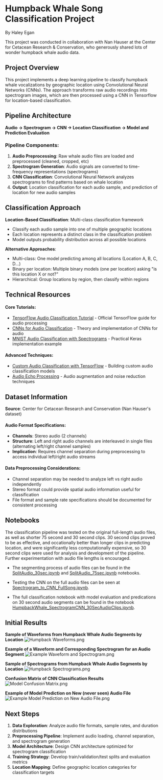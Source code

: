# Humpback Whale Song Classification Project

By Haley Egan

This project was conducted in collaboration with Nan Hauser at the Center for Cetacean Research & Conservation, who generously shared lots of wonder humpback whale audio data.

## Project Overview

This project implements a deep learning pipeline to classify humpback whale vocalizations by geographic location using Convolutional Neural Networks (CNNs). The approach transforms raw audio recordings into spectrogram images, which are then processed using a CNN in Tensorflow for location-based classification.

## Pipeline Architecture

**Audio → Spectrogram → CNN → Location Classification -> Model and Prediction Evaluation**

### Pipeline Components:

1. **Audio Preprocessing**: Raw whale audio files are loaded and preprocessed (cleaned, cropped, etc)
2. **Spectrogram Generation**: Audio signals are converted to time-frequency representations (spectrograms)
3. **CNN Classification**: Convolutional Neural Network analyzes spectrograms to find patterns based on whale location
4. **Output**: Location classification for each audio sample, and prediction of location for new audio samples

## Classification Approach

**Location-Based Classification**: Multi-class classification framework

- Classify each audio sample into one of multiple geographic locations
- Each location represents a distinct class in the classification problem
- Model outputs probability distribution across all possible locations

**Alternative Approaches**:

- Multi-class: One model predicting among all locations (Location A, B, C, D...)
- Binary per location: Multiple binary models (one per location) asking "is this location X or not?"
- Hierarchical: Group locations by region, then classify within regions

## Technical Resources

#### Core Tutorials:

- [TensorFlow Audio Classification Tutorial](https://www.tensorflow.org/tutorials/audio/simple_audio) - Official TensorFlow guide for audio processing
- [CNNs for Audio Classification](https://towardsdatascience.com/cnns-for-audio-classification-6244954665ab/) - Theory and implementation of CNNs for audio
- [MNIST Audio Classification with Spectrograms](https://www.kaggle.com/code/christianlillelund/classify-mnist-audio-using-spectrograms-keras-cnn) - Practical Keras implementation example

#### Advanced Techniques:

- [Custom Audio Classification with TensorFlow](https://towardsdatascience.com/custom-audio-classification-with-tensorflow-af8c16c38689/) - Building custom audio classification models
- [Audio Echo Processing](https://www.kaggle.com/code/naveensgowda/adding-echo-in-audio-and-removing-echo-in-an-audio) - Audio augmentation and noise reduction techniques

## Dataset Information

**Source**: Center for Cetacean Research and Conservation (Nan Hauser's dataset)

#### Audio Format Specifications:

- **Channels**: Stereo audio (2 channels)
- **Structure**: Left and right audio channels are interleaved in single files (alternating left/right channel samples)
- **Implication**: Requires channel separation during preprocessing to access individual left/right audio streams

#### Data Preprocessing Considerations:

- Channel separation may be needed to analyze left vs right audio independently
- Stereo format could provide spatial audio information useful for classification
- File format and sample rate specifications should be documented for consistent processing

## Notebooks

The classification pipeline was tested on the original full-length audio files, as well as shorter 75 second and 30 second clips. 30 second clips proved to be as effective, and occationally better than longer clips in predicting location, and were significantly less computationally expensive, so 30 second clips were used for analysis and development of the pipeline. Further experimentation with audio file lengths is encouraged. 

- The segmenting process of audio files can be found in the [SplitAudio_30sec.ipynb](https://github.com/HaleyEgan/Humpback-Whale-Song-Classification/blob/main/SplitAudio.ipynb) and [SplitAudio_75sec.ipynb](https://github.com/HaleyEgan/Humpback-Whale-Song-Classification/blob/main/SplitAudio_75sec.ipynb) notebooks. 

- Testing the CNN on the full audio files can be seen at [Spectrogram_to_CNN_FullSong.ipynb](https://github.com/HaleyEgan/Humpback-Whale-Song-Classification/blob/main/Spectrogram_to_CNN_FullSongs.ipynb). 

- The full classification notebook with model evaluation and predications on 30 second audio segments can be found in the notebook [HumpbackWhale_SpectrogramCNN_30SecAudioClips.ipynb](https://github.com/HaleyEgan/Humpback-Whale-Song-Classification/blob/main/HumpbackWhale_SpectrogramCNN_30SecAudioClips.ipynb).

## Initial Results
  
**Sample of Waveforms from Humpback Whale Audio Segments by Location**
![Humpback Waveforms.png](https://github.com/HaleyEgan/Humpback-Whale-Song-Classification/blob/main/Result_Images/Humpback%20Waveforms.png)

**Example of a Waveform and Corresponding Spectrogram for an Audio Segment**
![Example Waveform and Spectrogram.png](https://github.com/HaleyEgan/Humpback-Whale-Song-Classification/blob/main/Result_Images/Example%20Waveform%20and%20Spectrogram.png)

**Sample of Spectrograms from Humpback Whale Audio Segments by Location**
![Humpback Spectrograms.png](https://github.com/HaleyEgan/Humpback-Whale-Song-Classification/blob/main/Result_Images/Humpback%20Spectrograms.png)

**Confusion Matrix of CNN Classification Results**
![Model Confusion Matrix.png](https://github.com/HaleyEgan/Humpback-Whale-Song-Classification/blob/main/Result_Images/Model%20Confusion%20Matrix.png)

**Example of Model Prediction on New (never seen) Audio File**
![Example Model Prediction on New Audio File.png](https://github.com/HaleyEgan/Humpback-Whale-Song-Classification/blob/main/Result_Images/Example%20Model%20Prediction%20on%20New%20Audio%20File.png)


## Next Steps

1. **Data Exploration**: Analyze audio file formats, sample rates, and duration distributions
2. **Preprocessing Pipeline**: Implement audio loading, channel separation, and spectrogram generation
3. **Model Architecture**: Design CNN architecture optimized for spectrogram classification
4. **Training Strategy**: Develop train/validation/test splits and evaluation metrics
5. **Location Mapping**: Define geographic location categories for classification targets
